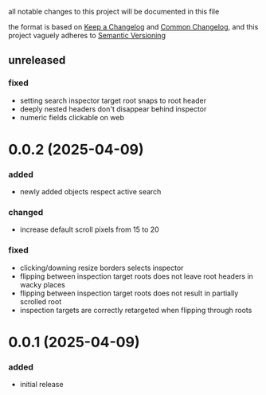 all notable changes to this project will be documented in this file

the format is based on [Keep a Changelog](https://keepachangelog.com/en/1.1.0/) and [Common Changelog](https://common-changelog.org/), and this project vaguely adheres to [Semantic Versioning](https://semver.org/spec/v2.0.0.html)

## unreleased

### fixed

- setting search inspector target root snaps to root header
- deeply nested headers don't disappear behind inspector
- numeric fields clickable on web

# 0.0.2 (2025-04-09)

### added

- newly added objects respect active search

### changed

- increase default scroll pixels from 15 to 20

### fixed

- clicking/downing resize borders selects inspector
- flipping between inspection target roots does not leave root headers in wacky places
- flipping between inspection target roots does not result in partially scrolled root
- inspection targets are correctly retargeted when flipping through roots

# 0.0.1 (2025-04-09)

### added
- initial release
